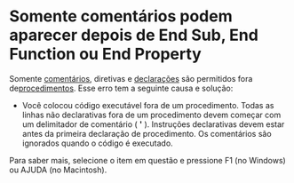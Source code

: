
# Somente comentários podem aparecer depois de End Sub, End Function ou End Property

Somente [comentários](b8bdf64f-5920-1ae9-16d0-b26d09524a30.md), diretivas e [declarações](b8bdf64f-5920-1ae9-16d0-b26d09524a30.md) são permitidos fora de[procedimentos](b8bdf64f-5920-1ae9-16d0-b26d09524a30.md). Esse erro tem a seguinte causa e solução:



- Você colocou código executável fora de um procedimento. Todas as linhas não declarativas fora de um procedimento devem começar com um delimitador de comentário ( **'** ). Instruções declarativas devem estar antes da primeira declaração de procedimento. Os comentários são ignorados quando o código é executado.
    

Para saber mais, selecione o item em questão e pressione F1 (no Windows) ou AJUDA (no Macintosh).
